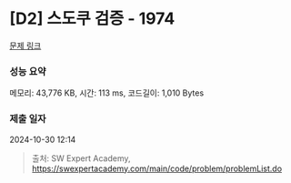 # [D2] 스도쿠 검증 - 1974 

[문제 링크](https://swexpertacademy.com/main/code/problem/problemDetail.do?contestProbId=AV5Psz16AYEDFAUq) 

### 성능 요약

메모리: 43,776 KB, 시간: 113 ms, 코드길이: 1,010 Bytes

### 제출 일자

2024-10-30 12:14



> 출처: SW Expert Academy, https://swexpertacademy.com/main/code/problem/problemList.do